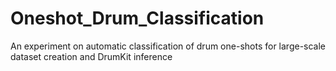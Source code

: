 # Oneshot_Drum_Classification
An experiment on automatic classification of drum one-shots for large-scale dataset creation and DrumKit inference
